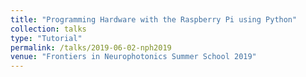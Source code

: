 ```yaml
---
title: "Programming Hardware with the Raspberry Pi using Python"
collection: talks
type: "Tutorial"
permalink: /talks/2019-06-02-nph2019
venue: "Frontiers in Neurophotonics Summer School 2019"
---
```

